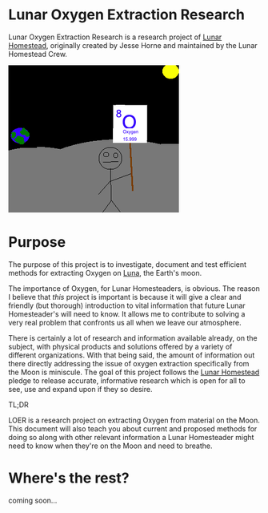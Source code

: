 Lunar Oxygen Extraction Research
===

Lunar Oxygen Extraction Research is a research project of [Lunar Homestead](http://lunarhomestead.com/), originally created by Jesse Horne and maintained by the Lunar Homestead Crew.

![LH-style Periodic Table Oxygen Picket](./assets/oxygen-picket.png)

# Purpose

The purpose of this project is to investigate, document and test efficient methods for extracting Oxygen on [Luna](https://en.wikipedia.org/wiki/Luna), the Earth's moon.

The importance of Oxygen, for Lunar Homesteaders, is obvious. The reason I believe that *this* project is important is because it will give a clear and friendly (but thorough) introduction to vital information that future Lunar Homesteader's will need to know. It allows me to contribute to solving a very real problem that confronts us all when we leave our atmosphere.

There is certainly a lot of research and information available already, on the subject, with physical products and solutions offered by a variety of different organizations. With that being said, the amount of information out there directly addressing the issue of oxygen extraction specifically from the Moon is miniscule. The goal of this project follows the [Lunar Homestead](http://lunarhomestead.com/) pledge to release accurate, informative research which is open for all to see, use and expand upon if they so desire.


TL;DR

LOER is a research project on extracting Oxygen from material on the Moon. This document will also teach you about current and proposed methods for doing so along with other relevant information a Lunar Homesteader might need to know when they're on the Moon and need to breathe.

# Where's the rest?

coming soon...
